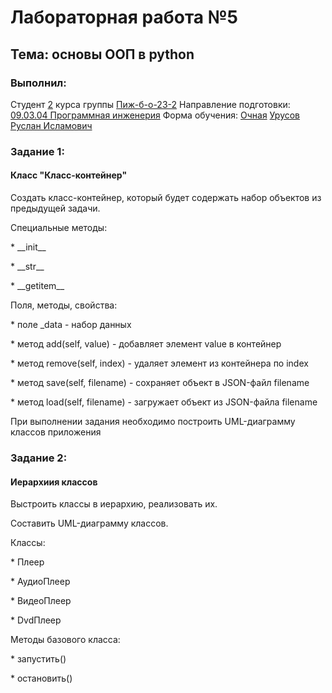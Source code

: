 <h1> Лабораторная работа №5 </h1>
<h2> Тема: основы ООП в python </h2>
<h3>Выполнил:</h3>
Студент <u>2</u> курса группы <u>Пиж-б-о-23-2</u>
Направление подготовки: <u>09.03.04 Программная инженерия</u>
Форма обучения: <u>Очная</u>
<u>Урусов Руслан Исламович</u>

<h3>Задание 1:</h3>
<h4>Класс "Класс-контейнер"</h4>
<p>Создать класс-контейнер, который будет содержать набор объектов из предыдущей задачи.</p>
<p>Специальные методы:</p>
<p> * __init__ </p>
<p> * __str__ </p>
<p> * __getitem__ </p>
<p>Поля, методы, свойства:</p>
<p> * поле _data - набор данных  
<p> * метод add(self, value) - добавляет элемент value в контейнер </p>
<p> * метод remove(self, index) - удаляет элемент из контейнера по index </p>
<p> * метод save(self, filename) - сохраняет объект в JSON-файл filename </p>
<p> * метод load(self, filename) - загружает объект из JSON-файла filename </p>
<p>При выполнении задания необходимо построить UML-диаграмму классов приложения</p>

<h3>Задание 2:</h3>
<h4>Иерархиия классов</h4>
<p>Выстроить классы в иерархию, реализовать их.</p>
<p>Составить UML-диаграмму классов.</p>
<p>Классы:</p>
<p> * Плеер </p>
<p> * АудиоПлеер </p>
<p> * ВидеоПлеер </p>
<p> * DvdПлеер </p>
<p>Методы базового класса:</p>
<p> * запустить() </p>
<p> * остановить() </p>